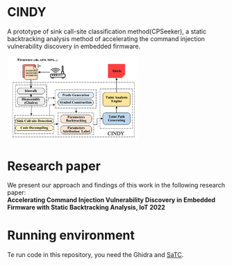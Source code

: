 
# CINDY
A prototype of sink call-site classification method(CPSeeker), a static backtracking analysis method of accelerating the command injection vulnerability discovery in embedded firmware.

<img src=cindy.png width=60% />

# Research paper

We present our approach and findings of this work in the following research paper: <br>
<strong> Accelerating Command Injection Vulnerability Discovery in Embedded Firmware with Static Backtracking Analysis, IoT 2022 </strong>


# Running environment

Te run code in this repository, you need the Ghidra and [SaTC](https://github.com/NSSL-SJTU/SaTC).

